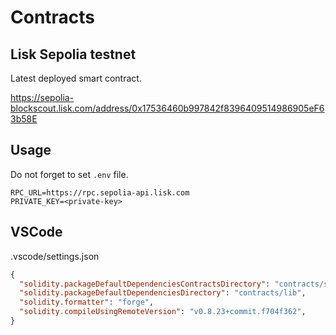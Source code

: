 # Contracts

## Lisk Sepolia testnet

Latest deployed smart contract.

https://sepolia-blockscout.lisk.com/address/0x17536460b997842f8396409514986905eF63b58E

## Usage

Do not forget to set `.env` file.

```.env
RPC_URL=https://rpc.sepolia-api.lisk.com
PRIVATE_KEY=<private-key>
```

## VSCode

.vscode/settings.json

```json
{
  "solidity.packageDefaultDependenciesContractsDirectory": "contracts/src",
  "solidity.packageDefaultDependenciesDirectory": "contracts/lib",
  "solidity.formatter": "forge",
  "solidity.compileUsingRemoteVersion": "v0.8.23+commit.f704f362",
}
```
